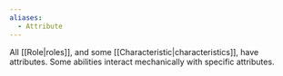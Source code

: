 ```yaml
---
aliases:
  - Attribute
---
```

All [[Role|roles]], and some [[Characteristic|characteristics]], have attributes. Some abilities interact mechanically with specific attributes.